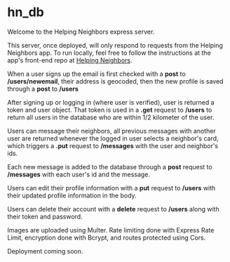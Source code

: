 # hn_db

Welcome to the Helping Neighbors express server.

This server, once deployed, will only respond to requests from the Helping Neighbors app. To run locally, feel free to follow the instructions at the app's front-end repo at <a href="https://github.com/ntkunz/helping_neighbors">Helping Neighbors</a>. 

When a user signs up the email is first checked with a **post** to **/users/newemail**, their address is geocoded, then the new profile is saved through a **post** to **/users**

After signing up or logging in (where user is verified), user is returned a token and user object. That token is used in a **.get** request to **/users** to return all users in the database who are within 1/2 kilometer of the user. 

Users can message their neighbors, all previous messages with another user are returned whenever the logged in user selects a neighbor's card, which triggers a **.put** request to **/messages** with the user and neighbor's ids. 

Each new message is added to the database through a **post** request to **/messages** with each user's id and the message. 

Users can edit their profile information with a **put** request to **/users** with their updated profile information in the body.

Users can delete their account with a **delete** request to **/users** along with their token and password.

Images are uploaded using Multer. Rate limiting done with Express Rate Limit, encryption done with Bcrypt, and routes protected using Cors. 

Deployment coming soon. 

